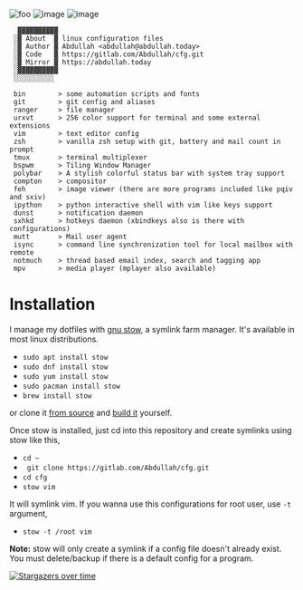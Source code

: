 ![foo](https://user-images.githubusercontent.com/42554663/62346164-8827f380-b50e-11e9-8538-a25c46c51af9.png)
![image](https://user-images.githubusercontent.com/42554663/68199427-d8b45e80-ffdf-11e9-80d5-b8666ceff734.png)
![image](https://user-images.githubusercontent.com/42554663/67501758-3ff81780-f69e-11e9-8f68-dda0695eda3d.png)


```
  ▓▓▓▓▓▓▓▓▓▓
 ░▓ About  ▓ linux configuration files
 ░▓ Author ▓ Abdullah <abdullah@abdullah.today>
 ░▓ Code   ▓ https://gitlab.com/Abdullah/cfg.git
 ░▓ Mirror ▓ https://abdullah.today
 ░▓▓▓▓▓▓▓▓▓▓
 ░░░░░░░░░░

 bin        > some automation scripts and fonts
 git        > git config and aliases
 ranger     > file manager
 urxvt      > 256 color support for terminal and some external extensions
 vim        > text editor config
 zsh        > vanilla zsh setup with git, battery and mail count in prompt
 tmux       > terminal multiplexer
 bspwm      > Tiling Window Manager
 polybar    > A stylish colorful status bar with system tray support
 compton    > compositor
 feh        > image viewer (there are more programs included like pqiv and sxiv)
 ipython    > python interactive shell with vim like keys support
 dunst      > notification daemon
 sxhkd      > hotkeys daemon (xbindkeys also is there with configurations)
 mutt       > Mail user agent
 isync      > command line synchronization tool for local mailbox with remote
 notmuch    > thread based email index, search and tagging app
 mpv        > media player (mplayer also available)
 ```


# Installation
I manage my dotfiles with [gnu stow](http://www.gnu.org/software/stow/), a symlink farm manager. It's available in most linux distributions.

- `sudo apt install stow`
- `sudo dnf install stow`
- `sudo yum install stow`
- `sudo pacman install stow`
- `brew install stow`

or clone it [from source](https://savannah.gnu.org/git/?group=stow) and [build it](http://git.savannah.gnu.org/cgit/stow.git/tree/INSTALL.md) yourself.

Once stow is installed, just cd into this repository and create symlinks using stow like this,

- `cd ~`
- ` git clone https://gitlab.com/Abdullah/cfg.git`
- `cd cfg`
- `stow vim`

It will symlink vim. If you wanna use this configurations for root user, use `-t` argument,

- `stow -t /root vim`

**Note:** stow will only create a symlink if a config file doesn't already exist. You must delete/backup if there is a default config for a program. 

[![Stargazers over time](https://starchart.cc/Awan/cfg.svg)](https://starchart.cc/Awan/cfg)
